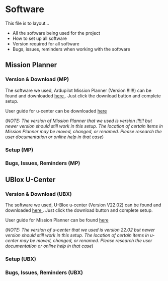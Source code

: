 # Software
This file is to layout...
- All the software being used for the project
- How to set up all software
- Version required for all software
- Bugs, issues, reminders when working with the software

## Mission Planner

### Version & Download (MP)

The software we used, Ardupilot Mission Planner (Version !!!!!!) can be found and downloaded <a href = https://firmware.ardupilot.org/Tools/MissionPlanner/archive/> here </a>. Just click the download button and complete setup.

User guide for u-center can be downloaded <a href = https://ardupilot.org/planner/> here </a>

(*NOTE: The version of Mission Planner that we used is version !!!!!! but newer version should still work in this setup. The location of certain items in Mission Planner may be moved, changed, or renamed. Please research the user documentation or online help in that case*)

### Setup (MP)

### Bugs, Issues, Reminders (MP)

## UBlox U-Center

### Version & Download (UBX)

The software we used, U-Blox u-center (Version V22.02) can be found and downloaded <a href = https://www.u-blox.com/en/product/u-center> here </a>. Just click the download button and complete setup. 

User guide for Mission Planner can be found <a href = https://www.u-blox.com/sites/default/files/u-center_Userguide_UBX-13005250.pdf> here </a>

(*NOTE: The version of u-center that we used is version 22.02 but newer version should still work in this setup. The location of certain items in u-center may be moved, changed, or renamed. Please research the user documentation or online help in that case*)


### Setup (UBX)



### Bugs, Issues, Reminders (UBX)




